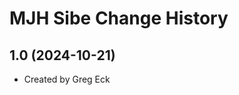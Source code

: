 MJH Sibe Change History
====================

1.0 (2024-10-21)
----------------
* Created by Greg Eck
